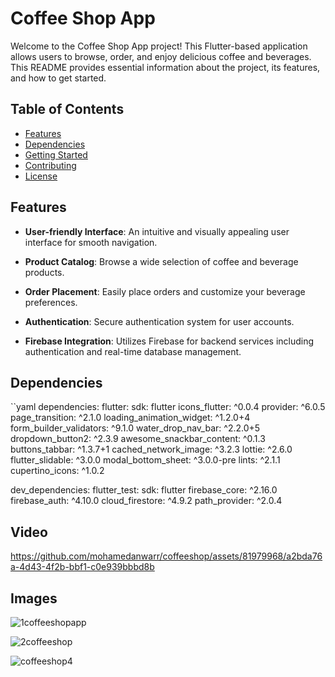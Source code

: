# Coffee Shop App

Welcome to the Coffee Shop App project! This Flutter-based application allows users to browse, order, and enjoy delicious coffee and beverages. This README provides essential information about the project, its features, and how to get started.

## Table of Contents

- [Features](#features)
- [Dependencies](#dependencies)
- [Getting Started](#getting-started)
- [Contributing](#contributing)
- [License](#license)

## Features

- **User-friendly Interface**: An intuitive and visually appealing user interface for smooth navigation.

- **Product Catalog**: Browse a wide selection of coffee and beverage products.

- **Order Placement**: Easily place orders and customize your beverage preferences.

- **Authentication**: Secure authentication system for user accounts.

- **Firebase Integration**: Utilizes Firebase for backend services including authentication and real-time database management.

## Dependencies

``yaml
dependencies:
  flutter:
    sdk: flutter
  icons_flutter: ^0.0.4
  provider: ^6.0.5
  page_transition: ^2.1.0
  loading_animation_widget: ^1.2.0+4
  form_builder_validators: ^9.1.0
  water_drop_nav_bar: ^2.2.0+5
  dropdown_button2: ^2.3.9
  awesome_snackbar_content: ^0.1.3
  buttons_tabbar: ^1.3.7+1
  cached_network_image: ^3.2.3
  lottie: ^2.6.0
  flutter_slidable: ^3.0.0
  modal_bottom_sheet: ^3.0.0-pre
  lints: ^2.1.1
  cupertino_icons: ^1.0.2

dev_dependencies:
  flutter_test:
    sdk: flutter
  firebase_core: ^2.16.0
  firebase_auth: ^4.10.0
  cloud_firestore: ^4.9.2
  path_provider: ^2.0.4

## Video 


https://github.com/mohamedanwarr/coffeeshop/assets/81979968/a2bda76a-4d43-4f2b-bbf1-c0e939bbbd8b



## Images
![1coffeeshopapp](https://github.com/mohamedanwarr/coffeeshop/assets/81979968/94bbc1c8-689f-4443-a256-f147bf41095a)


![2coffeeshop](https://github.com/mohamedanwarr/coffeeshop/assets/81979968/1588fb20-883c-4ec8-833b-6326e088c1de)


![coffeeshop4](https://github.com/mohamedanwarr/coffeeshop/assets/81979968/279e4001-e4ce-41cf-9f99-5df624e64852)

